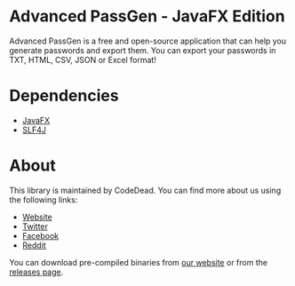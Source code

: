 # Advanced PassGen - JavaFX Edition

Advanced PassGen is a free and open-source application that can help you generate passwords and export them.
You can export your passwords in TXT, HTML, CSV, JSON or Excel format!

# Dependencies

* [JavaFX](https://openjfx.io/)
* [SLF4J](http://www.slf4j.org/)

# About

This library is maintained by CodeDead. You can find more about us using the following links:
* [Website](https://codedead.com)
* [Twitter](https://twitter.com/C0DEDEAD)
* [Facebook](https://facebook.com/deadlinecodedead)
* [Reddit](https://reddit.com/r/CodeDead/)

You can download pre-compiled binaries from [our website](https://codedead.com/?page_id=635) or from the [releases page](https://github.com/CodeDead/com.codedead.advancedpassgen/releases).
